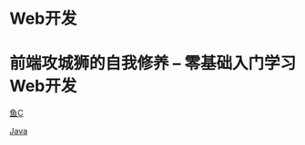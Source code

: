 # Web开发

# 前端攻城狮的自我修养 – 零基础入门学习Web开发
[鱼C](http://blog.fishc.com/category/web)

[Java](https://github.com/Ewenwan/lifelong-learning/blob/master/knowledge-structure/cs/java.md)
